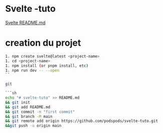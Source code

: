 # Svelte -tuto

[Svelte README.md](./doc/svelte-readme.md)

# creation du projet

````sh
1. npm create svelte@latest <project-name>
1. cd <project-name>
1. npm install (or pnpm install, etc)
1. npm run dev -- --open
``

git

```sh
echo "# svelte-tuto" >> README.md
&& git init
&& git add README.md
&& git commit -m "first commit"
&& git branch -M main
&& git remote add origin https://github.com/podspods/svelte-tuto.git
&&git push -u origin main
````
